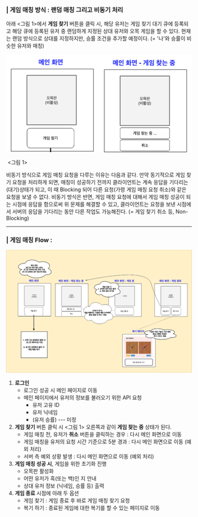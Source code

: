 ### | 게임 매칭 방식 : 랜덤 매칭 그리고 비동기 처리 

아래 <그림 1>에서 **게임 찾기** 버튼을 클릭 시, 해당 유저는 게임 찾기 대기 큐에 등록되고 해당 큐에 등록된 유저 중 랜덤하게 지정된 상대 유저와 오목 게임을 할 수 있다. 현재는 랜덤 방식으로 상대를 지정하지만, 승률 조건을 추가할 예정이다. (= '나'와 승률이 비슷한 유저와 매칭) 

![image-20210523221300877](./imgs/game-search-flow0.png)

​											 <그림 1> 

비동기 방식으로 게임 매칭 요청을 다루는 이유는 다음과 같다. 만약 동기적으로 게임 찾기 요청을 처리하게 되면, 매칭이 성공하기 전까지 클라이언트는 계속 응답을 기다리는 (대기)상태가 되고, 이 때 Blocking 되어 다른 요청(가령 게임 매칭 요청 취소)와 같은 요청을 보낼 수 없다. 비동기 방식은 반면, 게임 매칭 요청에 대해서 게임 매칭 성공이 되는 시점에 응답을 함으로써 위 문제를 해결할 수 있고, 클라이언트는 요청을 보낸 시점에서 서버의 응답을 기다리는 동안 다른 작업도 가능해진다. (= 게임 찾기 취소 등, Non-Blocking)

___

### | 게임 매칭 Flow :

![image-20210523221300877](./imgs/game-search-flow1.png)

1. **로그인**
   * 로그인 성공 시 메인 페이지로 이동
   * 메인 페이지에서 유저의 정보를 불러오기 위한 API 요청 
     * 유저 고유 ID 
     * 유저 닉네임
     * (유저 승률) --- 미정
2. **게임 찾기** 버튼 클릭 시 <그림 1> 오른쪽과 같이 **게임 찾는 중** 상태가 된다. 
   - 게임 매칭 전, 유저가 **취소** 버튼을 클릭하는 경우 : 다시 메인 화면으로 이동 
   - 게임 매칭을 유저의 요청 시간 기준으로 5분 경과 : 다시 메인 화면으로 이동 (예외 처리)
   - 서버 측 예외 상황 발생 : 다시 메인 화면으로 이동 (예외 처리)
3. **게임 매칭 성공 시**, 게임을 위한 초기화 진행 
   - 오목판 활성화
   - 어떤 유저가 흑(또는 백)인 지 안내 
   - 상대 유저 정보 (닉네임, 승률 등) 출력 
4. **게임 종료** 시점에 아래 두 옵션 
   - 게임 찾기 : 게임 종료 후 바로 게임 매칭 찾기 요청 
   - 복기 하기 : 종료된 게임에 대한 복기를 할 수 있는 페이지로 이동 